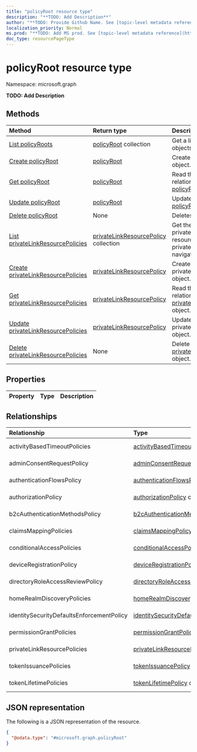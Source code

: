 ```yaml
---
title: "policyRoot resource type"
description: "**TODO: Add Description**"
author: "**TODO: Provide Github Name. See [topic-level metadata reference](https://msgo.azurewebsites.net/add/document/guidelines/metadata.html#topic-level-metadata)**"
localization_priority: Normal
ms.prod: "**TODO: Add MS prod. See [topic-level metadata reference](https://msgo.azurewebsites.net/add/document/guidelines/metadata.html#topic-level-metadata)**"
doc_type: resourcePageType
---
```


# policyRoot resource type

Namespace: microsoft.graph

**TODO: Add Description**

## Methods
|Method|Return type|Description|
|:---|:---|:---|
|[List policyRoots](../api/policyroot-list.md)|[policyRoot](../resources/policyroot.md) collection|Get a list of the [policyRoot](../resources/policyroot.md) objects and their properties.|
|[Create policyRoot](../api/policyroot-create.md)|[policyRoot](../resources/policyroot.md)|Create a new [policyRoot](../resources/policyroot.md) object.|
|[Get policyRoot](../api/policyroot-get.md)|[policyRoot](../resources/policyroot.md)|Read the properties and relationships of a [policyRoot](../resources/policyroot.md) object.|
|[Update policyRoot](../api/policyroot-update.md)|[policyRoot](../resources/policyroot.md)|Update the properties of a [policyRoot](../resources/policyroot.md) object.|
|[Delete policyRoot](../api/policyroot-delete.md)|None|Deletes a [policyRoot](../resources/policyroot.md) object.|
|[List privateLinkResourcePolicies](../api/policyroot-list-privatelinkresourcepolicies.md)|[privateLinkResourcePolicy](../resources/privatelinkresourcepolicy.md) collection|Get the privateLinkResourcePolicy resources from the privateLinkResourcePolicies navigation property.|
|[Create privateLinkResourcePolicies](../api/policyroot-post-privatelinkresourcepolicies.md)|[privateLinkResourcePolicy](../resources/privatelinkresourcepolicy.md)|Create a new privateLinkResourcePolicy object.|
|[Get privateLinkResourcePolicies](../api/policyroot-get-privatelinkresourcepolicy.md)|[privateLinkResourcePolicy](../resources/privatelinkresourcepolicy.md)|Read the properties and relationships of a [privateLinkResourcePolicy](../resources/privatelinkresourcepolicy.md) object.|
|[Update privateLinkResourcePolicies](../api/policyroot-update-privatelinkresourcepolicies.md)|[privateLinkResourcePolicy](../resources/privatelinkresourcepolicy.md)|Update the properties of a privateLinkResourcePolicies object.|
|[Delete privateLinkResourcePolicies](../api/policyroot-delete-privatelinkresourcepolicies.md)|None|Delete a [privateLinkResourcePolicy](../resources/privatelinkresourcepolicy.md) object.|

## Properties
|Property|Type|Description|
|:---|:---|:---|

## Relationships
|Relationship|Type|Description|
|:---|:---|:---|
|activityBasedTimeoutPolicies|[activityBasedTimeoutPolicy](../resources/activitybasedtimeoutpolicy.md) collection|**TODO: Add Description**|
|adminConsentRequestPolicy|[adminConsentRequestPolicy](../resources/adminconsentrequestpolicy.md)|**TODO: Add Description**|
|authenticationFlowsPolicy|[authenticationFlowsPolicy](../resources/authenticationflowspolicy.md)|**TODO: Add Description**|
|authorizationPolicy|[authorizationPolicy](../resources/authorizationpolicy.md) collection|**TODO: Add Description**|
|b2cAuthenticationMethodsPolicy|[b2cAuthenticationMethodsPolicy](../resources/b2cauthenticationmethodspolicy.md)|**TODO: Add Description**|
|claimsMappingPolicies|[claimsMappingPolicy](../resources/claimsmappingpolicy.md) collection|**TODO: Add Description**|
|conditionalAccessPolicies|[conditionalAccessPolicy](../resources/conditionalaccesspolicy.md) collection|**TODO: Add Description**|
|deviceRegistrationPolicy|[deviceRegistrationPolicy](../resources/deviceregistrationpolicy.md)|**TODO: Add Description**|
|directoryRoleAccessReviewPolicy|[directoryRoleAccessReviewPolicy](../resources/directoryroleaccessreviewpolicy.md)|**TODO: Add Description**|
|homeRealmDiscoveryPolicies|[homeRealmDiscoveryPolicy](../resources/homerealmdiscoverypolicy.md) collection|**TODO: Add Description**|
|identitySecurityDefaultsEnforcementPolicy|[identitySecurityDefaultsEnforcementPolicy](../resources/identitysecuritydefaultsenforcementpolicy.md)|**TODO: Add Description**|
|permissionGrantPolicies|[permissionGrantPolicy](../resources/permissiongrantpolicy.md) collection|**TODO: Add Description**|
|privateLinkResourcePolicies|[privateLinkResourcePolicy](../resources/privatelinkresourcepolicy.md) collection|**TODO: Add Description**|
|tokenIssuancePolicies|[tokenIssuancePolicy](../resources/tokenissuancepolicy.md) collection|**TODO: Add Description**|
|tokenLifetimePolicies|[tokenLifetimePolicy](../resources/tokenlifetimepolicy.md) collection|**TODO: Add Description**|

## JSON representation
The following is a JSON representation of the resource.
<!-- {
  "blockType": "resource",
  "keyProperty": "id",
  "@odata.type": "microsoft.graph.policyRoot",
  "baseType": "",
  "openType": false
}
-->
``` json
{
  "@odata.type": "#microsoft.graph.policyRoot"
}
```

